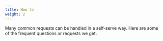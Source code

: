 ```yaml
---
title: How to
weight: 2
---
```


Many common requests can be handled in a self-serve way. Here are some of the frequent questions or requests we get.